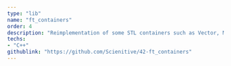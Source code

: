 ```yaml
---
type: "lib"
name: "ft_containers"
order: 4
description: "Reimplementation of some STL containers such as Vector, Map and Stack in C++98."
techs:
- "C++"
githublink: "https://github.com/Scienitive/42-ft_containers"
---
```


